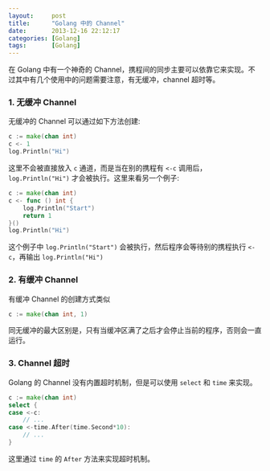 ```yaml
---
layout:     post
title:      "Golang 中的 Channel"
date:       2013-12-16 22:12:17
categories: [Golang]
tags:       [Golang]
---
```


在 Golang 中有一个神奇的 Channel，携程间的同步主要可以依靠它来实现。不过其中有几个使用中的问题需要注意，有无缓冲，channel 超时等。
<!--more-->

### 1. 无缓冲 Channel

无缓冲的 Channel 可以通过如下方法创建:

```go
c := make(chan int)
c <- 1
log.Println("Hi")
```

这里不会被直接放入 `c` 通道，而是当在别的携程有 `<-c` 调用后， `log.Println("Hi")` 才会被执行。这里来看另一个例子:

```go
c := make(chan int)
c <- func () int {
	log.Println("Start")
	return 1
}()
log.Println("Hi")
```

这个例子中 `log.Println("Start")` 会被执行，然后程序会等待别的携程执行 `<-c`，再输出 `log.Println("Hi")`

### 2. 有缓冲 Channel

有缓冲 Channel 的创建方式类似

```go
c := make(chan int, 1)
```

同无缓冲的最大区别是，只有当缓冲区满了之后才会停止当前的程序，否则会一直运行。

### 3. Channel 超时

Golang 的 Channel 没有内置超时机制，但是可以使用 `select` 和 `time` 来实现。

```go
c := make(chan int)
select {
case <-c:
	// ...
case <-time.After(time.Second*10):
	// ...
}
```

这里通过 `time` 的 `After` 方法来实现超时机制。
